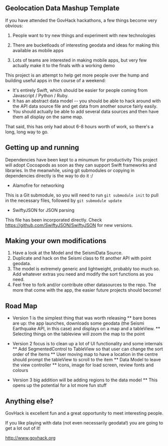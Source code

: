## Geolocation Data Mashup Template

If you have attended the GovHack hackathons, a few things become very obvious:

1. People want to try new things and experiment with new technologies 

2. There are bucketloads of interesting geodata and ideas for making this available as mobile apps

3. Lots of teams are interested in making mobile apps, but very few actually make it to the finals with a working demo

This project is an attempt to help get more people over the hump and building useful apps in the course of a weekend:
* It's entirely Swift, which should be easier for people coming from Javascript / Python / Ruby.
* It has an abstract data model -- you should be able to hack around with the API data source file and get data from another source fairly easily.
* You should actually be able to add several data sources and then have them all display on the same map.

That said, this has only had about 6-8 hours worth of work, so there's a long, long way to go.

## Getting up and running

Dependencies have been kept to a minumum for productivity
This project will adopt Cocoapods as soon as they can support Swift frameworks and libraries. In the meanwhile, using git submodules or copying in dependencies directly is the way to do it :/

* Alamofire for networking

This is a Git submodule, so you will need to run `git submodule init` to pull in the necessary files, followed by `git submodule update`

* SwiftyJSON for JSON parsing

This file has been incorporated directly. Check https://github.com/SwiftyJSON/SwiftyJSON for new versions. 

## Making your own modifications

1. Have a look at the Model and the SeismiData Source. 
2. Duplicate and hack on the Seismi class to fit another API with point geodata.
3. The model is extremely generic and lightweight, probably too much so. Add whatever extras you need and modify the sort functions as you need.
4. Feel free to fork and/or contribute other datasources to the repo. The more that come with the app, the easier future projects should become!

## Road Map

* Version 1 is the simplest thing that was worth releasing
** bare bones are up: the app launches, downloads some geodata (the Seismi Earthquake API, in this case) and displays on a map and a tableView.
** Selecting things on the tableview will zoom the map to the point

* Version 2 focus is to clean up a lot of UI functionality and some internals
** Add SegmentedControl to TableView so that user can change the sort order of the items
** User moving map to have a location in the centre should prompt the tableView to scroll to the item
** Data Model to leave the view controller
** Icons, image for load screen, review fonts and colours

* Version 3 big addition will be adding regions to the data model
** This opens up the potential for a lot more fun stuff

## Anything else?

GovHack is excellent fun and a great opportunity to meet interesting people. 

If you like playing with data (not even necessarily geodata!) you are going to get a lot out of it!

http://www.govhack.org
